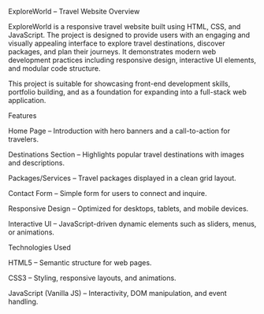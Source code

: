 ExploreWorld – Travel Website
Overview

ExploreWorld is a responsive travel website built using HTML, CSS, and JavaScript. The project is designed to provide users with an engaging and visually appealing interface to explore travel destinations, discover packages, and plan their journeys. It demonstrates modern web development practices including responsive design, interactive UI elements, and modular code structure.

This project is suitable for showcasing front-end development skills, portfolio building, and as a foundation for expanding into a full-stack web application.

Features

Home Page – Introduction with hero banners and a call-to-action for travelers.

Destinations Section – Highlights popular travel destinations with images and descriptions.

Packages/Services – Travel packages displayed in a clean grid layout.

Contact Form – Simple form for users to connect and inquire.

Responsive Design – Optimized for desktops, tablets, and mobile devices.

Interactive UI – JavaScript-driven dynamic elements such as sliders, menus, or animations.

Technologies Used

HTML5 – Semantic structure for web pages.

CSS3 – Styling, responsive layouts, and animations.

JavaScript (Vanilla JS) – Interactivity, DOM manipulation, and event handling.
